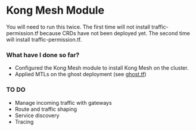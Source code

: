 # Kong Mesh Module

You will need to run this twice. The first time will not install traffic-permission.tf because CRDs have not been deployed yet. 
The second time will install traffic-permission.tf.

### What have I done so far?
- Configured the Kong Mesh module to install Kong Mesh on the cluster.
- Applied MTLs on the ghost deployment (see [ghost.tf](..%2F..%2Flocal-cluster%2Fghost%2Fghost.tf))

### TO DO
- Manage incoming traffic with gateways 
- Route and traffic shaping
- Service discovery
- Tracing